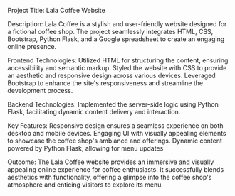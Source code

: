Project Title: Lala Coffee Website

Description:
Lala Coffee is a stylish and user-friendly website designed for a fictional coffee shop. The project seamlessly integrates HTML, CSS, Bootstrap, Python Flask, and a Google spreadsheet to create an engaging online presence.

Frontend Technologies:
Utilized HTML for structuring the content, ensuring accessibility and semantic markup.
Styled the website with CSS to provide an aesthetic and responsive design across various devices.
Leveraged Bootstrap to enhance the site's responsiveness and streamline the development process.

Backend Technologies:
Implemented the server-side logic using Python Flask, facilitating dynamic content delivery and interaction.

Key Features:
Responsive design ensures a seamless experience on both desktop and mobile devices.
Engaging UI with visually appealing elements to showcase the coffee shop's ambiance and offerings.
Dynamic content powered by Python Flask, allowing for menu updates

Outcome:
The Lala Coffee website provides an immersive and visually appealing online experience for coffee enthusiasts. It successfully blends aesthetics with functionality, offering a glimpse into the coffee shop's atmosphere and enticing visitors to explore its menu.
